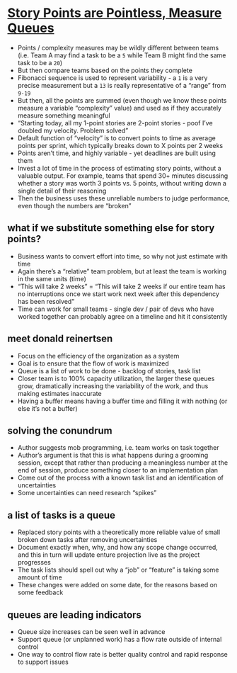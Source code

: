 # [Story Points are Pointless, Measure Queues](https://www.brightball.com/articles/story-points-are-pointless-measure-queues)

* Points / complexity measures may be wildly different between teams (i.e. Team A may find a task to be a `5` while Team B might find the same task to be a `20`)
* But then compare teams based on the points they complete
* Fibonacci sequence is used to represent variability - a `1` is a very precise measurement but a `13` is really representative of a “range” from `9-19`
* But then, all the points are summed (even though we know these points measure a variable “complexity” value) and used as if they accurately measure something meaningful
* “Starting today, all my 1-point stories are 2-point stories - poof I’ve doubled my velocity. Problem solved”
* Default function of “velocity” is to convert points to time as average points per sprint, which typically breaks down to X points per 2 weeks
* Points aren’t time, and highly variable - yet deadlines are built using them
* Invest a lot of time in the process of estimating story points, without a valuable output. For example, teams that spend 30+ minutes discussing whether a story was worth 3 points vs. 5 points, without writing down a single detail of their reasoning
* Then the business uses these unreliable numbers to judge performance, even though the numbers are “broken”

## what if we substitute something else for story points?

* Business wants to convert effort into time, so why not just estimate with time
* Again there’s a “relative” team problem, but at least the team is working in the same units (time)
* “This will take 2 weeks” = “This will take 2 weeks if our entire team has no interruptions once we start work next week after this dependency has been resolved”
* Time can work for small teams - single dev / pair of devs who have worked together can probably agree on a timeline and hit it consistently

## meet donald reinertsen

* Focus on the efficiency of the organization as a system
* Goal is to ensure that the flow of work is maximized
* Queue is a list of work to be done - backlog of stories, task list
* Closer team is to 100% capacity utilization, the larger these queues grow, dramatically increasing the variability of the work, and thus making estimates inaccurate
* Having a buffer means having a buffer time and filling it with nothing (or else it’s not a buffer)

## solving the conundrum

* Author suggests mob programming, i.e. team works on task together
* Author’s argument is that this is what happens during a grooming session, except that rather than producing a meaningless number at the end of session, produce something closer to an implementation plan
* Come out of the process with a known task list and an identification of uncertainties
* Some uncertainties can need research “spikes”

## a list of tasks is a queue

* Replaced story points with a theoretically more reliable value of small broken down tasks after removing uncertainties
* Document exactly when, why, and how any scope change occurred, and this in turn will update enture projection live as the project progresses
* The task lists should spell out why a “job” or “feature” is taking some amount of time
* These changes were added on some date, for the reasons based on some feedback

## queues are leading indicators

* Queue size increases can be seen well in advance
* Support queue (or unplanned work) has a flow rate outside of internal control
* One way to control flow rate is better quality control and rapid response to support issues

